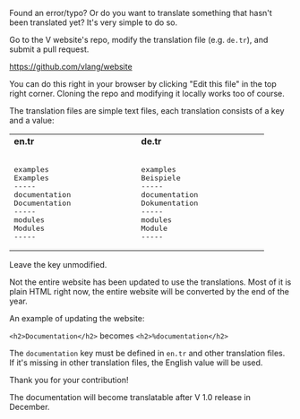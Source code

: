 Found an error/typo? Or do you want to translate something that hasn't been translated yet? It's very simple to do so.

Go to the V website's repo, modify the translation file (e.g. `de.tr`), and submit a pull request.

https://github.com/vlang/website

You can do this right in your browser by clicking "Edit this file" in the top right corner. Cloning the repo and modifying it locally works too of course.  

The translation files are simple text files, each translation consists of a key and a value:

<table>
<tr>
<td>
<b>en.tr</b>
<br>
&nbsp;
<pre>
examples
Examples
-----
documentation             &nbsp;
Documentation
-----
modules
Modules
-----
</pre>
</td>

<td>
<b>de.tr</b>
<br>
&nbsp;
<pre>
examples
Beispiele
-----
documentation             &nbsp;
Dokumentation
-----
modules
Module
-----
</pre>

</td>
</tr>
</table>

Leave the key unmodified.

Not the entire website has been updated to use the translations. Most of it is plain HTML right now, the entire website will be converted by the end of the year.

An example of updating the website:

`<h2>Documentation</h2>` becomes `<h2>%documentation</h2>`

The `documentation` key must be defined in `en.tr` and other translation files. If it's missing in other translation files, the English value will be used.

Thank you for your contribution!

The documentation will become translatable after V 1.0 release in December.